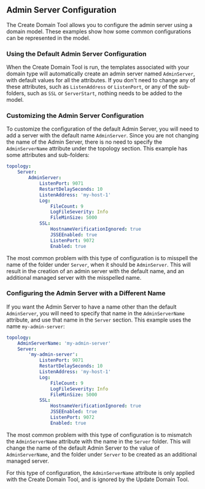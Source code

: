 ## Admin Server Configuration

The Create Domain Tool allows you to configure the admin server using a domain model. These examples show how some common configurations can be represented in the model.

### Using the Default Admin Server Configuration

When the Create Domain Tool is run, the templates associated with your domain type will automatically create an admin server named `AdminServer`, with default values for all the attributes. If you don't need to change any of these attributes, such as `ListenAddress` or `ListenPort`, or any of the sub-folders, such as `SSL` or `ServerStart`, nothing needs to be added to the model.

### Customizing the Admin Server Configuration

To customize the configuration of the default Admin Server, you will need to add a server with the default name `AdminServer`. Since you are not changing the name of the Admin Server, there is no need to specify the `AdminServerName` attribute under the topology section. This example has some attributes and sub-folders:

```yaml
topology:
    Server:
        AdminServer:
            ListenPort: 9071
            RestartDelaySeconds: 10
            ListenAddress: 'my-host-1'
            Log:
                FileCount: 9
                LogFileSeverity: Info
                FileMinSize: 5000
            SSL:
                HostnameVerificationIgnored: true
                JSSEEnabled: true
                ListenPort: 9072
                Enabled: true
```

The most common problem with this type of configuration is to misspell the name of the folder under `Server`, when it should be `AdminServer`. This will result in the creation of an admin server with the default name, and an additional managed server with the misspelled name.

### Configuring the Admin Server with a Different Name

If you want the Admin Server to have a name other than the default `AdminServer`, you will need to specify that name in the `AdminServerName` attribute, and use that name in the `Server` section. This example uses the name `my-admin-server`:

```yaml
topology:
    AdminServerName: 'my-admin-server'
    Server:
        'my-admin-server':
            ListenPort: 9071
            RestartDelaySeconds: 10
            ListenAddress: 'my-host-1'
            Log:
                FileCount: 9
                LogFileSeverity: Info
                FileMinSize: 5000
            SSL:
                HostnameVerificationIgnored: true
                JSSEEnabled: true
                ListenPort: 9072
                Enabled: true
```

The most common problem with this type of configuration is to mismatch the `AdminServerName` attribute with the name in the `Server` folder. This will change the name of the default Admin Server to the value of `AdminServerName`, and the folder under `Server` to be created as an additional managed server.

For this type of configuration, the `AdminServerName` attribute is only applied with the Create Domain Tool, and is ignored by the Update Domain Tool.
